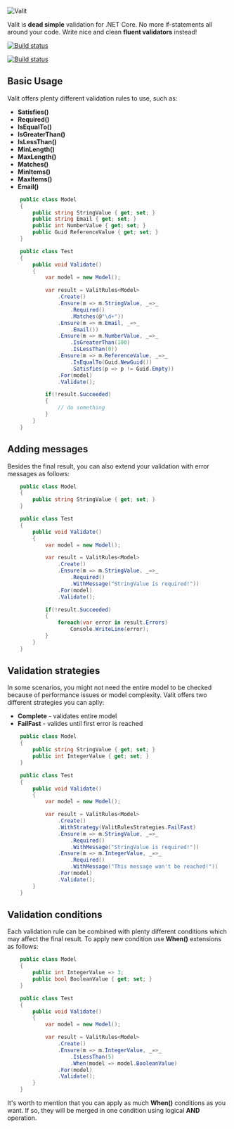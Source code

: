 ![Valit](https://user-images.githubusercontent.com/7096476/30515930-b9b1fec6-9b31-11e7-8569-f0b235645cb2.png)

Valit is **dead simple** validation for .NET Core. No more if-statements all around your code. Write nice and clean **fluent validators** instead! 

[![Build status](https://ci.appveyor.com/api/projects/status/github/valit-stack/Valit?branch=master&svg=true&passingText=master%20passing&failingText=master%20failing&pendingText=master%20pending)](https://ci.appveyor.com/project/GooRiOn/valit/branch/master)

[![Build status](https://ci.appveyor.com/api/projects/status/github/valit-stack/Valit?branch=develop&svg=true&passingText=master%20passing&failingText=master%20failing&pendingText=master%20pending)](https://ci.appveyor.com/project/GooRiOn/valit/branch/develop)

## Basic Usage
Valit offers plenty different validation rules to use, such as:
- **Satisfies()**
- **Required()**
- **IsEqualTo()**
- **IsGreaterThan()**
- **IsLessThan()**
- **MinLength()**
- **MaxLength()**
- **Matches()**
- **MinItems()**
- **MaxItems()**
- **Email()**


```cs
    public class Model
    {
        public string StringValue { get; set; }
        public string Email { get; set; }
        public int NumberValue { get; set; }
        public Guid ReferenceValue { get; set; }
    }

    public class Test
    {
        public void Validate()
        {
            var model = new Model();

            var result = ValitRules<Model>
                .Create()
                .Ensure(m => m.StringValue, _=>_
                    .Required()
                    .Matches(@"\d+"))
                .Ensure(m => m.Email, _=>_
                    .Email())
                .Ensure(m => m.NumberValue, _=>_
                    .IsGreaterThan(100)
                    .IsLessThan(0))
                .Ensure(m => m.ReferenceValue, _=>_
                    .IsEqualTo(Guid.NewGuid())
                    .Satisfies(p => p != Guid.Empty))
                .For(model)
                .Validate();

            if(!result.Succeeded)
            {
                // do something
            }
        }
    }
```

## Adding messages
Besides the final result, you can also extend your validation with error messages as follows:

```cs
    public class Model
    {
        public string StringValue { get; set; }
    }

    public class Test
    {
        public void Validate()
        {
            var model = new Model();

            var result = ValitRules<Model>
                .Create()                
                .Ensure(m => m.StringValue, _=>_
                    .Required()
                    .WithMessage("StringValue is required!"))
                .For(model)
                .Validate();

            if(!result.Succeeded)
            {
                foreach(var error in result.Errors)
                    Console.WriteLine(error);
            }
        }
    }
```

## Validation strategies
In some scenarios, you might not need the entire model to be checked because of performance issues or model complexity. Valit offers two different strategies you can aplly:
- **Complete** - validates entire model
- **FailFast** - valides until first error is reached

```cs
    public class Model
    {
        public string StringValue { get; set; }
        public int IntegerValue { get; set; }
    }

    public class Test
    {
        public void Validate()
        {
            var model = new Model();

            var result = ValitRules<Model>
                .Create()
                .WithStrategy(ValitRulesStrategies.FailFast)
                .Ensure(m => m.StringValue, _=>_
                    .Required()
                    .WithMessage("StringValue is required!"))
                .Ensure(m => m.IntegerValue, _=>_
                    .Required()
                    .WithMessage("This message won't be reached!"))
                .For(model)
                .Validate();
        }
    }
```

## Validation conditions
Each validation rule can be combined with plenty different conditions which may affect the final result. To apply new condition use **When()** extensions as follows:

```cs
    public class Model
    {        
        public int IntegerValue => 3;
        public bool BooleanValue { get; set; }
    }

    public class Test
    {
        public void Validate()
        {
            var model = new Model();

            var result = ValitRules<Model>
                .Create()
                .Ensure(m => m.IntegerValue, _=>_
                    .IsLessThan(5)
                    .When(model => model.BooleanValue)
                .For(model)
                .Validate();
        }
    }
```

It's worth to mention that you can apply as much **When()** conditions as you want. If so, they will be merged in one condition using logical **AND** operation.
